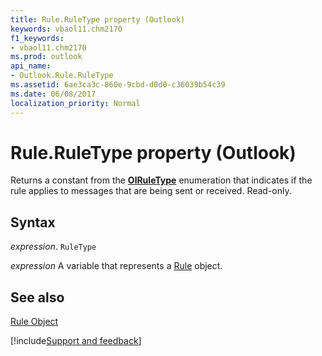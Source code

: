```yaml
---
title: Rule.RuleType property (Outlook)
keywords: vbaol11.chm2170
f1_keywords:
- vbaol11.chm2170
ms.prod: outlook
api_name:
- Outlook.Rule.RuleType
ms.assetid: 6ae3ca3c-860e-9cbd-d0d0-c36039b54c39
ms.date: 06/08/2017
localization_priority: Normal
---
```



# Rule.RuleType property (Outlook)

Returns a constant from the  **[OlRuleType](Outlook.OlRuleType.md)** enumeration that indicates if the rule applies to messages that are being sent or received. Read-only.


## Syntax

_expression_. `RuleType`

_expression_ A variable that represents a [Rule](Outlook.Rule.md) object.


## See also


[Rule Object](Outlook.Rule.md)

[!include[Support and feedback](~/includes/feedback-boilerplate.md)]